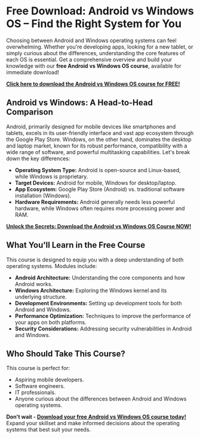 # Free Download: Android vs Windows OS – Find the Right System for You

Choosing between Android and Windows operating systems can feel overwhelming. Whether you're developing apps, looking for a new tablet, or simply curious about the differences, understanding the core features of each OS is essential. Get a comprehensive overview and build your knowledge with our **free Android vs Windows OS course**, available for immediate download!

[**Click here to download the Android vs Windows OS course for FREE!**](https://udemywork.com/android-vs-windows-os)

## Android vs Windows: A Head-to-Head Comparison

Android, primarily designed for mobile devices like smartphones and tablets, excels in its user-friendly interface and vast app ecosystem through the Google Play Store. Windows, on the other hand, dominates the desktop and laptop market, known for its robust performance, compatibility with a wide range of software, and powerful multitasking capabilities. Let's break down the key differences:

*   **Operating System Type:** Android is open-source and Linux-based, while Windows is proprietary.
*   **Target Devices:** Android for mobile, Windows for desktop/laptop.
*   **App Ecosystem:** Google Play Store (Android) vs. traditional software installation (Windows).
*   **Hardware Requirements:** Android generally needs less powerful hardware, while Windows often requires more processing power and RAM.

[**Unlock the Secrets: Download the Android vs Windows OS Course NOW!**](https://udemywork.com/android-vs-windows-os)

## What You'll Learn in the Free Course

This course is designed to equip you with a deep understanding of both operating systems. Modules include:

*   **Android Architecture:** Understanding the core components and how Android works.
*   **Windows Architecture:** Exploring the Windows kernel and its underlying structure.
*   **Development Environments:** Setting up development tools for both Android and Windows.
*   **Performance Optimization:** Techniques to improve the performance of your apps on both platforms.
*   **Security Considerations:** Addressing security vulnerabilities in Android and Windows.

## Who Should Take This Course?

This course is perfect for:

*   Aspiring mobile developers.
*   Software engineers.
*   IT professionals.
*   Anyone curious about the differences between Android and Windows operating systems.

**Don't wait - [Download your free Android vs Windows OS course today!](https://udemywork.com/android-vs-windows-os)** Expand your skillset and make informed decisions about the operating systems that best suit your needs.

